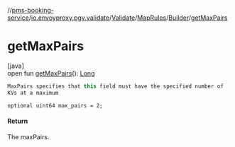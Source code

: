 //[pms-booking-service](../../../../../index.md)/[io.envoyproxy.pgv.validate](../../../index.md)/[Validate](../../index.md)/[MapRules](../index.md)/[Builder](index.md)/[getMaxPairs](get-max-pairs.md)

# getMaxPairs

[java]\
open fun [getMaxPairs](get-max-pairs.md)(): [Long](https://kotlinlang.org/api/core/kotlin-stdlib/kotlin/-long/index.html)

```kotlin
MaxPairs specifies that this field must have the specified number of
KVs at a maximum

```
`optional uint64 max_pairs = 2;`

#### Return

The maxPairs.